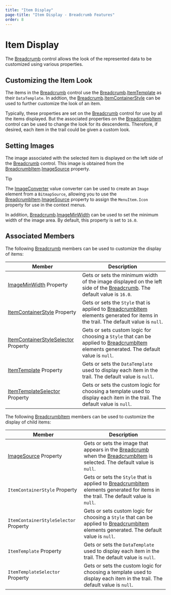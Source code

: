 ```yaml
---
title: "Item Display"
page-title: "Item Display - Breadcrumb Features"
order: 8
---
```

# Item Display

The [Breadcrumb](xref:ActiproSoftware.Windows.Controls.Navigation.Breadcrumb) control allows the look of the represented data to be customized using various properties.

## Customizing the Item Look

The items in the [Breadcrumb](xref:ActiproSoftware.Windows.Controls.Navigation.Breadcrumb) control use the [Breadcrumb](xref:ActiproSoftware.Windows.Controls.Navigation.Breadcrumb).[ItemTemplate](xref:ActiproSoftware.Windows.Controls.Navigation.Breadcrumb.ItemTemplate) as their `DataTemplate`. In addtion, the [Breadcrumb](xref:ActiproSoftware.Windows.Controls.Navigation.Breadcrumb).[ItemContainerStyle](xref:ActiproSoftware.Windows.Controls.Navigation.Breadcrumb.ItemContainerStyle) can be used to further customize the look of an item.

Typically, these properties are set on the [Breadcrumb](xref:ActiproSoftware.Windows.Controls.Navigation.Breadcrumb) control for use by all the items displayed. But the associated properties on the [BreadcrumbItem](xref:ActiproSoftware.Windows.Controls.Navigation.BreadcrumbItem) control can be used to change the look for its descendents. Therefore, if desired, each item in the trail could be given a custom look.

## Setting Images

The image associated with the selected item is displayed on the left side of the [Breadcrumb](xref:ActiproSoftware.Windows.Controls.Navigation.Breadcrumb) control. This image is obtained from the [BreadcrumbItem](xref:ActiproSoftware.Windows.Controls.Navigation.BreadcrumbItem).[ImageSource](xref:ActiproSoftware.Windows.Controls.Navigation.BreadcrumbItem.ImageSource) property.

> [!TIP]
> The [ImageConverter](xref:ActiproSoftware.Windows.Controls.ImageConverter) value converter can be used to create an `Image` element from a `BitmapSource`, allowing you to use the [BreadcrumbItem](xref:ActiproSoftware.Windows.Controls.Navigation.BreadcrumbItem).[ImageSource](xref:ActiproSoftware.Windows.Controls.Navigation.BreadcrumbItem.ImageSource) property to assign the `MenuItem.Icon` property for use in the context menus.

In addition, [Breadcrumb](xref:ActiproSoftware.Windows.Controls.Navigation.Breadcrumb).[ImageMinWidth](xref:ActiproSoftware.Windows.Controls.Navigation.Breadcrumb.ImageMinWidth) can be used to set the minimum width of the image area. By default, this property is set to `16.0`.

## Associated Members

The following [Breadcrumb](xref:ActiproSoftware.Windows.Controls.Navigation.Breadcrumb) members can be used to customize the display of items:

| Member | Description |
|-----|-----|
| [ImageMinWidth](xref:ActiproSoftware.Windows.Controls.Navigation.Breadcrumb.ImageMinWidth) Property | Gets or sets the minimum width of the image displayed on the left side of the [Breadcrumb](xref:ActiproSoftware.Windows.Controls.Navigation.Breadcrumb).  The default value is `16.0`. |
| [ItemContainerStyle](xref:ActiproSoftware.Windows.Controls.Navigation.Breadcrumb.ItemContainerStyle) Property | Gets or sets the `Style` that is applied to [BreadcrumbItem](xref:ActiproSoftware.Windows.Controls.Navigation.BreadcrumbItem) elements generated for items in the trail.  The default value is `null`. |
| [ItemContainerStyleSelector](xref:ActiproSoftware.Windows.Controls.Navigation.Breadcrumb.ItemContainerStyleSelector) Property | Gets or sets custom logic for choosing a `Style` that can be applied to [BreadcrumbItem](xref:ActiproSoftware.Windows.Controls.Navigation.BreadcrumbItem) elements generated.  The default value is `null`. |
| [ItemTemplate](xref:ActiproSoftware.Windows.Controls.Navigation.Breadcrumb.ItemTemplate) Property | Gets or sets the `DataTemplate` used to display each item in the trail.  The default value is `null`. |
| [ItemTemplateSelector](xref:ActiproSoftware.Windows.Controls.Navigation.Breadcrumb.ItemTemplateSelector) Property | Gets or sets the custom logic for choosing a template used to display each item in the trail.  The default value is `null`. |

The following [BreadcrumbItem](xref:ActiproSoftware.Windows.Controls.Navigation.BreadcrumbItem) members can be used to customize the display of child items:

| Member | Description |
|-----|-----|
| [ImageSource](xref:ActiproSoftware.Windows.Controls.Navigation.BreadcrumbItem.ImageSource) Property | Gets or sets the image that appears in the [Breadcrumb](xref:ActiproSoftware.Windows.Controls.Navigation.Breadcrumb) when the [BreadcrumbItem](xref:ActiproSoftware.Windows.Controls.Navigation.BreadcrumbItem) is selected.  The default value is `null`. |
| `ItemContainerStyle` Property | Gets or sets the `Style` that is applied to [BreadcrumbItem](xref:ActiproSoftware.Windows.Controls.Navigation.BreadcrumbItem) elements generated for items in the trail.  The default value is `null`. |
| `ItemContainerStyleSelector` Property | Gets or sets custom logic for choosing a `Style` that can be applied to [BreadcrumbItem](xref:ActiproSoftware.Windows.Controls.Navigation.BreadcrumbItem) elements generated.  The default value is `null`. |
| `ItemTemplate` Property | Gets or sets the `DataTemplate` used to display each item in the trail.  The default value is `null`. |
| `ItemTemplateSelector` Property | Gets or sets the custom logic for choosing a template used to display each item in the trail.  The default value is `null`. |
